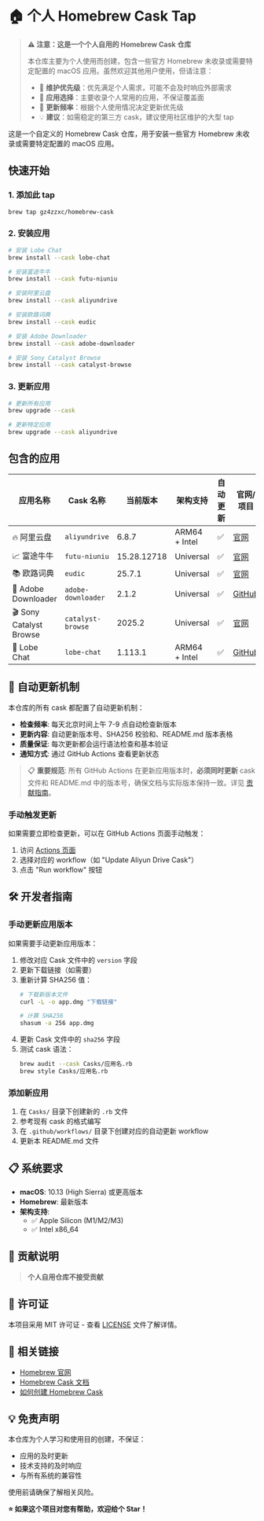 # 🏠 个人 Homebrew Cask Tap

> **⚠️ 注意：这是一个个人自用的 Homebrew Cask 仓库**
>
> 本仓库主要为个人使用而创建，包含一些官方 Homebrew 未收录或需要特定配置的 macOS 应用。虽然欢迎其他用户使用，但请注意：
> - 🔧 **维护优先级**：优先满足个人需求，可能不会及时响应外部需求
> - 📱 **应用选择**：主要收录个人常用的应用，不保证覆盖面
> - 🚀 **更新频率**：根据个人使用情况决定更新优先级
> - 💡 **建议**：如需稳定的第三方 cask，建议使用社区维护的大型 tap

这是一个自定义的 Homebrew Cask 仓库，用于安装一些官方 Homebrew 未收录或需要特定配置的 macOS 应用。

## 快速开始

### 1. 添加此 tap

```bash
brew tap gz4zzxc/homebrew-cask
```

### 2. 安装应用

```bash
# 安装 Lobe Chat
brew install --cask lobe-chat

# 安装富途牛牛
brew install --cask futu-niuniu

# 安装阿里云盘
brew install --cask aliyundrive

# 安装欧路词典
brew install --cask eudic

# 安装 Adobe Downloader
brew install --cask adobe-downloader

# 安装 Sony Catalyst Browse
brew install --cask catalyst-browse
```

### 3. 更新应用

```bash
# 更新所有应用
brew upgrade --cask

# 更新特定应用
brew upgrade --cask aliyundrive
```

## 包含的应用

| 应用名称 | Cask 名称 | 当前版本 | 架构支持 | 自动更新 | 官网/项目 |
|---------|-----------|----------|----------|----------|-----------|
| 🔥 阿里云盘 | `aliyundrive` | 6.8.7 | ARM64 + Intel | ✅ | [官网](https://www.aliyundrive.com/) |
| 📈 富途牛牛 | `futu-niuniu` | 15.28.12718 | Universal | ✅ | [官网](https://www.futunn.com/) |
| 📚 欧路词典 | `eudic` | 25.7.1 | Universal | ✅ | [官网](https://www.eudic.net/) |
| 🎨 Adobe Downloader | `adobe-downloader` | 2.1.2 | Universal | ✅ | [GitHub](https://github.com/X1a0He/Adobe-Downloader) |
| 🎬 Sony Catalyst Browse | `catalyst-browse` | 2025.2 | Universal | ✅ | [官网](https://www.sony.com/electronics/support/articles/CCCT03000) |
| 🤖 Lobe Chat | `lobe-chat` | 1.113.1 | ARM64 + Intel | ✅ | [GitHub](https://github.com/lobehub/lobe-chat) |

## 🔄 自动更新机制

本仓库的所有 cask 都配置了自动更新机制：

- **检查频率**: 每天北京时间上午 7-9 点自动检查新版本
- **更新内容**: 自动更新版本号、SHA256 校验和、README.md 版本表格
- **质量保证**: 每次更新都会运行语法检查和基本验证
- **通知方式**: 通过 GitHub Actions 查看更新状态

> 📋 **重要规范**: 所有 GitHub Actions 在更新应用版本时，**必须同时更新** cask 文件和 README.md 中的版本号，确保文档与实际版本保持一致。详见 [贡献指南](CONTRIBUTING.md)。

### 手动触发更新

如果需要立即检查更新，可以在 GitHub Actions 页面手动触发：

1. 访问 [Actions 页面](../../actions)
2. 选择对应的 workflow（如 "Update Aliyun Drive Cask"）
3. 点击 "Run workflow" 按钮

## 🛠️ 开发者指南

### 手动更新应用版本

如果需要手动更新应用版本：

1. 修改对应 Cask 文件中的 `version` 字段
2. 更新下载链接（如需要）
3. 重新计算 SHA256 值：
   ```bash
   # 下载新版本文件
   curl -L -o app.dmg "下载链接"

   # 计算 SHA256
   shasum -a 256 app.dmg
   ```
4. 更新 Cask 文件中的 `sha256` 字段
5. 测试 cask 语法：
   ```bash
   brew audit --cask Casks/应用名.rb
   brew style Casks/应用名.rb
   ```

### 添加新应用

1. 在 `Casks/` 目录下创建新的 `.rb` 文件
2. 参考现有 cask 的格式编写
3. 在 `.github/workflows/` 目录下创建对应的自动更新 workflow
4. 更新本 README.md 文件

## 📋 系统要求

- **macOS**: 10.13 (High Sierra) 或更高版本
- **Homebrew**: 最新版本
- **架构支持**:
  - ✅ Apple Silicon (M1/M2/M3)
  - ✅ Intel x86_64

## 🤝 贡献说明

> **个人自用仓库不接受贡献**
>

## 📄 许可证

本项目采用 MIT 许可证 - 查看 [LICENSE](LICENSE) 文件了解详情。

## 🔗 相关链接

- [Homebrew 官网](https://brew.sh/)
- [Homebrew Cask 文档](https://docs.brew.sh/Cask-Cookbook)
- [如何创建 Homebrew Cask](https://docs.brew.sh/Adding-Software-to-Homebrew)

## 💡 免责声明

本仓库为个人学习和使用目的创建，不保证：

- 应用的及时更新
- 技术支持的及时响应
- 与所有系统的兼容性

使用前请确保了解相关风险。

**⭐ 如果这个项目对您有帮助，欢迎给个 Star！**
